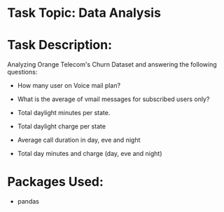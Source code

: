 # Task Topic: Data Analysis

# Task Description:

Analyzing Orange Telecom's Churn Dataset and answering the following questions:

- How many user on Voice mail plan?

- What is the average of vmail messages for subscribed users only? 
- Total daylight minutes per state.
-  Total daylight charge per state
-  Average call duration in day, eve and night 
- Total day minutes and charge (day, eve and night)

# Packages Used:

- pandas